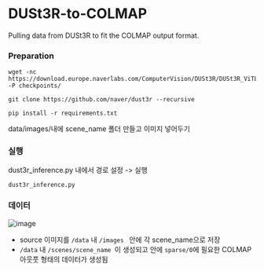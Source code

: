 # DUSt3R-to-COLMAP
Pulling data from DUSt3R to fit the COLMAP output format.

### Preparation
```
wget -nc https://download.europe.naverlabs.com/ComputerVision/DUSt3R/DUSt3R_ViTLarge_BaseDecoder_512_dpt.pth -P checkpoints/

git clone https://github.com/naver/dust3r --recursive

pip install -r requirements.txt
```
data/images/내에 scene_name 폴더 만들고 이미지 넣어두기

### 실행
dust3r_inference.py 내에서 경로 설정 -> 실행

```
dust3r_inference.py
```

### 데이터
![image](https://github.com/user-attachments/assets/28e5fa32-6d62-4d64-a57a-544d19943680)

* source 이미지를 `/data` 내 `/images ` 안에 각 scene_name으로 저장
* `/data` 내 `/scenes/scene_name `이 생성되고 안에 `sparse/0`에 필요한 COLMAP 아웃풋 형태의 데이터가 생성됨
  